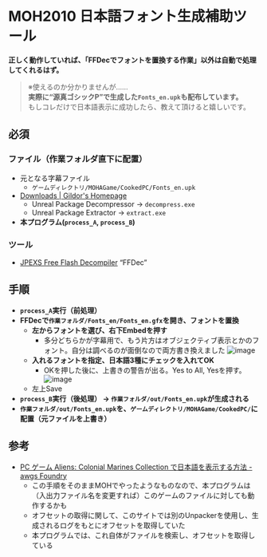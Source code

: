 # MOH2010 日本語フォント生成補助ツール  
**正しく動作していれば、「FFDecでフォントを置換する作業」以外は自動で処理してくれるはず。**  
> ※使えるのか分かりませんが……  
  **実際に“源真ゴシックP”で生成した`Fonts_en.upk`も配布しています。**  
  もしコレだけで日本語表示に成功したら、教えて頂けると嬉しいです。



## 必須
### ファイル（作業フォルダ直下に配置）
- 元となる字幕ファイル
  - `ゲームディレクトリ/MOHAGame/CookedPC/Fonts_en.upk`
- [Downloads | Gildor's Homepage](https://www.gildor.org/downloads)
  - Unreal Package Decompressor -> `decompress.exe`
  - Unreal Package Extractor -> `extract.exe`
- **本プログラム(`process_A`, `process_B`)**
### ツール
- [JPEXS Free Flash Decompiler](https://github.com/jindrapetrik/jpexs-decompiler) “FFDec”

## 手順
- **`process_A`実行（前処理）**
- **FFDecで`作業フォルダ/Fonts_en/Fonts_en.gfx`を開き、フォントを置換**
  - **左からフォントを選び、右下Embedを押す**
    - 多分どちらかが字幕用で、もう片方はオブジェクティブ表示とかのフォント。自分は調べるのが面倒なので両方書き換えました
    ![image](https://user-images.githubusercontent.com/51169059/189514774-a2d30fe1-f213-40c0-8a42-790f1e2d2240.png)
  - **入れるフォントを指定、日本語3種にチェックを入れてOK**
    - OKを押した後に、上書きの警告が出る。Yes to All, Yesを押す。
    ![image](https://user-images.githubusercontent.com/51169059/189514870-944576e8-6a9d-4500-b9a6-69bdd833b45a.png)
  - 左上Save
- **`process_B`実行（後処理） -> `作業フォルダ/out/Fonts_en.upk`が生成される**
- **`作業フォルダ/out/Fonts_en.upk`を、`ゲームディレクトリ/MOHAGame/CookedPC/`に配置（元ファイルを上書き）**

## 参考
- [PC ゲーム Aliens: Colonial Marines Collection で日本語を表示する方法 - awgs Foundry](https://awgsfoundry.com/blog-entry-550.html)
  - この手順をそのままMOHでやったようなものなので、本プログラムは（入出力ファイル名を変更すれば）このゲームのファイルに対しても動作するかも
  - オフセットの取得に関して、このサイトでは別のUnpackerを使用し、生成されるログをもとにオフセットを取得していた
  - 本プログラムでは、これ自体がファイルを検索し、オフセットを取得している
